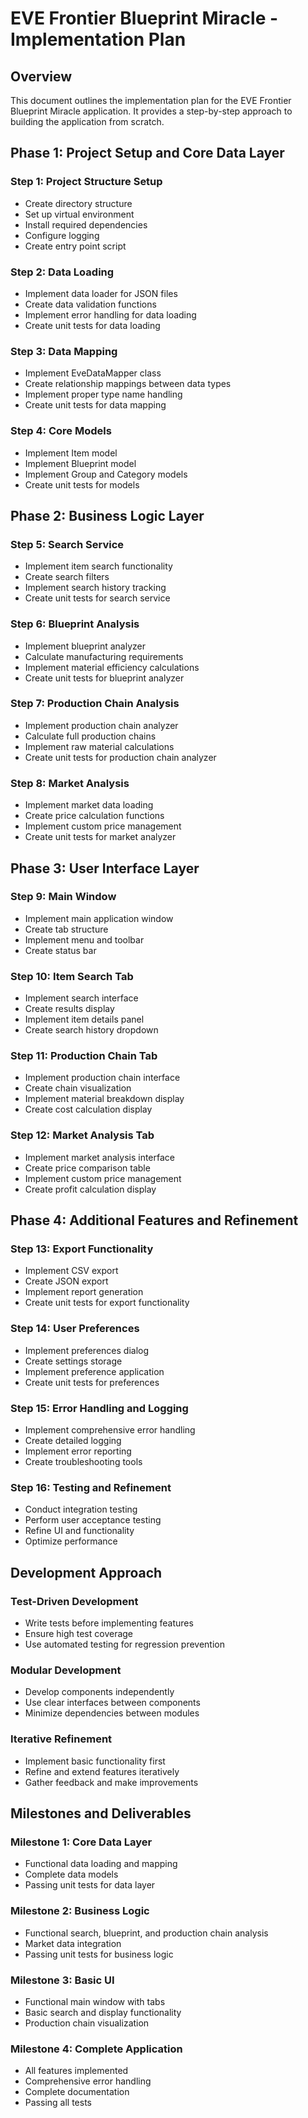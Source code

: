 # EVE Frontier Blueprint Miracle - Implementation Plan

## Overview

This document outlines the implementation plan for the EVE Frontier Blueprint Miracle application. It provides a step-by-step approach to building the application from scratch.

## Phase 1: Project Setup and Core Data Layer

### Step 1: Project Structure Setup

- Create directory structure
- Set up virtual environment
- Install required dependencies
- Configure logging
- Create entry point script

### Step 2: Data Loading

- Implement data loader for JSON files
- Create data validation functions
- Implement error handling for data loading
- Create unit tests for data loading

### Step 3: Data Mapping

- Implement EveDataMapper class
- Create relationship mappings between data types
- Implement proper type name handling
- Create unit tests for data mapping

### Step 4: Core Models

- Implement Item model
- Implement Blueprint model
- Implement Group and Category models
- Create unit tests for models

## Phase 2: Business Logic Layer

### Step 5: Search Service

- Implement item search functionality
- Create search filters
- Implement search history tracking
- Create unit tests for search service

### Step 6: Blueprint Analysis

- Implement blueprint analyzer
- Calculate manufacturing requirements
- Implement material efficiency calculations
- Create unit tests for blueprint analyzer

### Step 7: Production Chain Analysis

- Implement production chain analyzer
- Calculate full production chains
- Implement raw material calculations
- Create unit tests for production chain analyzer

### Step 8: Market Analysis

- Implement market data loading
- Create price calculation functions
- Implement custom price management
- Create unit tests for market analyzer

## Phase 3: User Interface Layer

### Step 9: Main Window

- Implement main application window
- Create tab structure
- Implement menu and toolbar
- Create status bar

### Step 10: Item Search Tab

- Implement search interface
- Create results display
- Implement item details panel
- Create search history dropdown

### Step 11: Production Chain Tab

- Implement production chain interface
- Create chain visualization
- Implement material breakdown display
- Create cost calculation display

### Step 12: Market Analysis Tab

- Implement market analysis interface
- Create price comparison table
- Implement custom price management
- Create profit calculation display

## Phase 4: Additional Features and Refinement

### Step 13: Export Functionality

- Implement CSV export
- Create JSON export
- Implement report generation
- Create unit tests for export functionality

### Step 14: User Preferences

- Implement preferences dialog
- Create settings storage
- Implement preference application
- Create unit tests for preferences

### Step 15: Error Handling and Logging

- Implement comprehensive error handling
- Create detailed logging
- Implement error reporting
- Create troubleshooting tools

### Step 16: Testing and Refinement

- Conduct integration testing
- Perform user acceptance testing
- Refine UI and functionality
- Optimize performance

## Development Approach

### Test-Driven Development

- Write tests before implementing features
- Ensure high test coverage
- Use automated testing for regression prevention

### Modular Development

- Develop components independently
- Use clear interfaces between components
- Minimize dependencies between modules

### Iterative Refinement

- Implement basic functionality first
- Refine and extend features iteratively
- Gather feedback and make improvements

## Milestones and Deliverables

### Milestone 1: Core Data Layer

- Functional data loading and mapping
- Complete data models
- Passing unit tests for data layer

### Milestone 2: Business Logic

- Functional search, blueprint, and production chain analysis
- Market data integration
- Passing unit tests for business logic

### Milestone 3: Basic UI

- Functional main window with tabs
- Basic search and display functionality
- Production chain visualization

### Milestone 4: Complete Application

- All features implemented
- Comprehensive error handling
- Complete documentation
- Passing all tests
